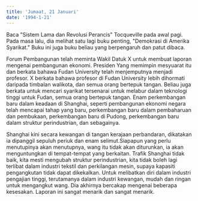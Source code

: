 ```yaml
---
title: 'Jumaat, 21 Januari'
date: '1994-1-21'
---
```

Baca "Sistem Lama dan Revolusi Perancis" Tocqueville pada awal pagi. Pada masa lalu, dia melihat satu lagi buku penting, "Demokrasi di Amerika Syarikat." Buku ini juga buku beliau yang berpengaruh dan patut dibaca.

Forum Pembangunan telah meminta Wakil Datuk X untuk membuat laporan mengenai pembangunan ekonomi. Presiden Yang memimpin mesyuarat itu dan berkata bahawa Fudan University telah menjemputnya menjadi profesor. X berkata bahawa profesor di Fudan University lebih dihormati daripada timbalan walikota, dan semua orang bertepuk tangan. Beliau juga berkata untuk mencari syarikat tersenarai untuk melabur dalam teknologi tinggi untuk Fudan, semua orang bertepuk tangan. Enam perkembangan baru dalam keadaan di Shanghai, seperti pembangunan ekonomi negara telah mencapai tahap yang baru, perkembangan baru dalam pembaharuan dan pembukaan, perkembangan baru di Pudong, perkembangan baru dalam struktur perindustrian, dan sebagainya.

Shanghai kini secara kewangan di tangan kerajaan perbandaran, dikatakan ia dipanggil sepuluh periuk dan enam selimut.Siapapun yang perlu menutupinya akan menutupnya, wang itu tidak akan diturunkan, ia akan menguntungkan di tempat-tempat yang berkaitan. Trafik Shanghai tidak baik, kita mesti mengubah struktur perindustrian, kita tidak boleh lagi terlibat dalam industri tekstil dan perkilangan mesin, supaya kapasiti pengangkutan tidak dapat dikekalkan. Untuk melibatkan diri dalam industri pengajian tinggi, terutamanya dalam industri kewangan, mudah dan ringan untuk mengangkut wang. Dia akhirnya bercakap mengenai beberapa kesesakan. Laporan ini sangat menarik dan sangat menarik.